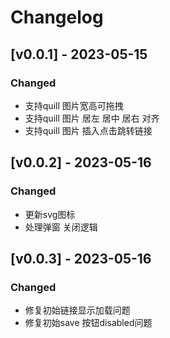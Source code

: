 # Changelog

## [v0.0.1] - 2023-05-15
### Changed
- 支持quill 图片宽高可拖拽
- 支持quill 图片 居左 居中 居右 对齐
- 支持quill 图片 插入点击跳转链接

## [v0.0.2] - 2023-05-16
### Changed
- 更新svg图标
- 处理弹窗 关闭逻辑

## [v0.0.3] - 2023-05-16
### Changed
- 修复初始链接显示加载问题
- 修复初始save 按钮disabled问题
